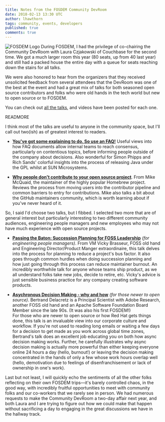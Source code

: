```yaml
---
title: Notes from the FOSDEM Community DevRoom
date: 2018-02-13 13:30 UTC
author: lhawthorn
tags: community, events, developers
published: true
comments: true
---
```


![FOSDEM Logo](blog/FOSDEM_logo.png) During FOSDEM, I had the privilege of co-chairing the Community DevRoom with Laura Czjakowski of Couchbase for the second time. We got a much larger room this year (80 seats, up from 40 last year) and still had a packed house the entire day with a queue for seats reaching down the stairs for all talks.

We were also honored to hear from the organizers that they received unsolicited feedback from several attendees that the DevRoom was one of the best at the event and had a great mix of talks for both seasoned open source contributors and folks who were old hands in the tech world but new to open source or to FOSDEM.

You can check out [all the talks](https://fosdem.org/2018/schedule/track/community_devroom/), and videos have been posted for each one.

READMORE

I think most of the talks are useful to anyone in the community space, but I'll call out two(ish) as of greatest interest to readers.

* **[You've got some explaining to do. So use an FAQ!](https://fosdem.org/2018/schedule/event/community_explaining_faq/)** Useful views into how FAQ documents allow internal teams to reach consensus, particularly on contentious topics, before informing people outside of the company about decisions. Also wonderful for Simon Phipps and Rich Sands' colorful insights into the process of releasing Java under the GPL whilst at SUN Microsystems.

* **[Why people don't contribute to your open source project](https://fosdem.org/2018/schedule/event/community_why_people_dont_contribute_to_your_project/)**. From Mike McQuaid, the maintainer of the highly popular Homebrew project. Reviews the process from moving users into the contributor pipeline and common barriers to entry for contributions. Mike also talks a bit about the GitHub maintainers community, which is worth learning about if you've never heard of it.

So, I said I'd choose two talks, but I fibbed. I selected two more that are of general interest but particularly interesting to two different community audiences, engineering people managers and new employees who may not have much experience with open source projects.

* **[Passing the Baton: Succession Planning for FOSS Leadership](https://fosdem.org/2018/schedule/event/community_passing_the_batton_foss_leadership/)** *(for engineering people managers)*. From VM Vicky Brasseur, FOSS old hand and Engineering Director/Product Manger extraordinaire, this talk delves into the process for planning to reduce a project's bus factor. It also goes through common hurdles when doing succession planning and how just going through this process can reduce maintainer burnout. An incredibly worthwhile talk for anyone whose teams ship product, as we all understand folks take new jobs, decide to retire, etc. Vicky's advice is just sensible business practice for any company creating software products.

* **[Asychronous Decision Making - why and how](https://fosdem.org/2018/schedule/event/community_decision_making_why_how/)** *(for those newer to open source)*. Bertrand Delacretz is a Principal Scientist with Adobe Research, another FOSS old hand and an Apache Software Foundation Board Member since the late 90s. (It was also his first FOSDEM!)<br>For those who are newer to open source or how Red Hat gets things done, this talk is an invaluable view into our corporate culture and workflow. If you're not used to reading long emails or waiting a few days for a decision to get made as you work across global time zones, Bertrand's talk does an excellent job educating you on both how async decision making works. Further, he carefully illustrates why async decision making is actually more powerful than either keeping everyone online 24 hours a day (hello, burnout!) or leaving the decision making concentrated in the hands of only a few whose work hours overlap well (hello, demotivation due to feelings of disenfranchisement or lack of ownership in one's work).

Last but not least, I will quickly echo the sentiments of all the other folks reflecting on their own FOSDEM trips&mdash;it's barely controlled chaos, in the good way, with incredibly fruitful opportunities to meet with community folks and our co-workers that we rarely see in person. We had numerous requests to make the Community DevRoom a two-day affair next year, and both Laura and I are trying to figure out how we could make that happen without sacrificing a day to engaging in the great discussions we have in the hallway track.
